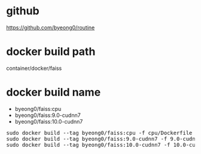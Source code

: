 # github
https://github.com/byeong0/routine

# docker build path
container/docker/faiss

# docker build name
- byeong0/faiss:cpu
- byeong0/faiss:9.0-cudnn7
- byeong0/faiss:10.0-cudnn7
<pre>
sudo docker build --tag byeong0/faiss:cpu -f cpu/Dockerfile .
sudo docker build --tag byeong0/faiss:9.0-cudnn7 -f 9.0-cudnn7/Dockerfile .
sudo docker build --tag byeong0/faiss:10.0-cudnn7 -f 10.0-cudnn7/Dockerfile .
</pre>

